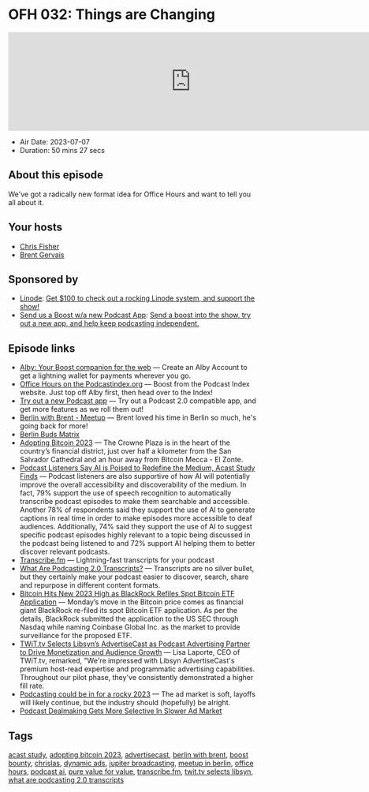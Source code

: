 # OFH 032: Things are Changing

<iframe src="https://player.fireside.fm/v2/MkcqFyfv+c0F58EfO?theme=dark" width="740" height="200" frameborder="0" scrolling="no"></iframe>

* Air Date: 2023-07-07
* Duration: 50 mins 27 secs

## About this episode

We've got a radically new format idea for Office Hours and want to tell you all about it.

## Your hosts
* [Chris Fisher](https://www.officehours.hair//hosts/chrislas)
* [Brent Gervais](https://www.officehours.hair//hosts/brentgervais)

## Sponsored by

  * [Linode](https://linode.com/jupiter): [Get $100 to check out a rocking Linode system, and support the show!](https://linode.com/jupiter)
  * [Send us a Boost w/a new Podcast App](http://newpodcastapps.com/): [Send a boost into the show, try out a new app, and help keep podcasting independent. ](http://newpodcastapps.com/)



## Episode links

  * [Alby: Your Boost companion for the web](https://getalby.com/ "Alby: Your Boost companion for the web") — Create an Alby Account to get a lightning wallet for payments wherever you go. 
  * [Office Hours on the Podcastindex.org](https://podcastindex.org/podcast/5341434 "Office Hours on the Podcastindex.org") — Boost from the Podcast Index website. Just top off Alby first, then head over to the Index!
  * [Try out a new Podcast app](https://podcastindex.org/apps "Try out a new Podcast app") — Try out a Podcast 2.0 compatible app, and get more features as we roll them out! 
  * [Berlin with Brent - Meetup](https://www.meetup.com/jupiterbroadcasting/events/294559395/?isFirstPublish=true "Berlin with Brent - Meetup") — Brent loved his time in Berlin so much, he's going back for more!
  * [Berlin Buds Matrix](https://matrix.to/#/%23berlin:jupiterbroadcasting.com "Berlin Buds Matrix")
  * [Adopting Bitcoin 2023](https://adoptingbitcoin.org/2023/ "Adopting Bitcoin 2023") — The Crowne Plaza is in the heart of the country’s financial district, just over half a kilometer from the San Salvador Cathedral and an hour away from Bitcoin Mecca - El Zonte. 
  * [Podcast Listeners Say AI is Poised to Redefine the Medium, Acast Study Finds](https://podnews.net/press-release/ai-in-podcasting "Podcast Listeners Say AI is Poised to Redefine the Medium, Acast Study Finds") — Podcast listeners are also supportive of how AI will potentially improve the overall accessibility and discoverability of the medium. In fact, 79% support the use of speech recognition to automatically transcribe podcast episodes to make them searchable and accessible. Another 78% of respondents said they support the use of AI to generate captions in real time in order to make episodes more accessible to deaf audiences. Additionally, 74% said they support the use of AI to suggest specific podcast episodes highly relevant to a topic being discussed in the podcast being listened to and 72% support AI helping them to better discover relevant podcasts.
  * [Transcribe.fm](https://transcribe.fm/ "Transcribe.fm") — Lightning-fast transcripts for your podcast
  * [What Are Podcasting 2.0 Transcripts?](https://fountainpodcasts.substack.com/p/what-are-podcasting-2-0-transcripts "What Are Podcasting 2.0 Transcripts?") — Transcripts are no silver bullet, but they certainly make your podcast easier to discover, search, share and repurpose in different content formats.
  * [Bitcoin Hits New 2023 High as BlackRock Refiles Spot Bitcoin ETF Application](https://www.coinspeaker.com/bitcoin-2023-high-blackrock-etf/ "Bitcoin Hits New 2023 High as BlackRock Refiles Spot Bitcoin ETF Application") — Monday’s move in the Bitcoin price comes as financial giant BlackRock re-filed its spot Bitcoin ETF application. As per the details, BlackRock submitted the application to the US SEC through Nasdaq while naming Coinbase Global Inc. as the market to provide surveillance for the proposed ETF. 
  * [TWiT.tv Selects Libsyn’s AdvertiseCast as Podcast Advertising Partner to Drive Monetization and Audience Growth](https://finance.yahoo.com/news/twit-tv-selects-libsyn-advertisecast-151500281.html "TWiT.tv Selects Libsyn’s AdvertiseCast as Podcast Advertising Partner to Drive Monetization and Audience Growth") — Lisa Laporte, CEO of TWiT.tv, remarked, "We're impressed with Libsyn AdvertiseCast's premium host-read expertise and programmatic advertising capabilities. Throughout our pilot phase, they've consistently demonstrated a higher fill rate.
  * [Podcasting could be in for a rocky 2023](https://www.theverge.com/2022/12/26/23523169/podcasting-economy-layoff-2023-spotify-siriusxm-amazon "Podcasting could be in for a rocky 2023") — The ad market is soft, layoffs will likely continue, but the industry should (hopefully) be alright.
  * [Podcast Dealmaking Gets More Selective In Slower Ad Market](https://www.hollywoodreporter.com/business/business-news/podcast-deals-market-advertising-1235302513/ "Podcast Dealmaking Gets More Selective In Slower Ad Market")



## Tags

[acast study](https://www.officehours.hair//tags/acast%20study), [adopting bitcoin 2023](https://www.officehours.hair//tags/adopting%20bitcoin%202023), [advertisecast](https://www.officehours.hair//tags/advertisecast), [berlin with brent](https://www.officehours.hair//tags/berlin%20with%20brent), [boost bounty](https://www.officehours.hair//tags/boost%20bounty), [chrislas](https://www.officehours.hair//tags/chrislas), [dynamic ads](https://www.officehours.hair//tags/dynamic%20ads), [jupiter broadcasting](https://www.officehours.hair//tags/jupiter%20broadcasting), [meetup in berlin](https://www.officehours.hair//tags/meetup%20in%20berlin), [office hours](https://www.officehours.hair//tags/office%20hours), [podcast ai](https://www.officehours.hair//tags/podcast%20ai), [pure value for value](https://www.officehours.hair//tags/pure%20value%20for%20value), [transcribe.fm](https://www.officehours.hair//tags/transcribe.fm), [twit.tv selects libsyn](https://www.officehours.hair//tags/twit.tv%20selects%20libsyn), [what are podcasting 2.0 transcripts](https://www.officehours.hair//tags/what%20are%20podcasting%202.0%20transcripts)
